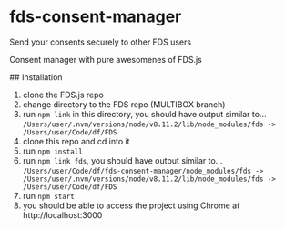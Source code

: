 # fds-consent-manager 

Send your consents securely to other FDS users

Consent manager with pure awesomenes of FDS.js 

## Installation

1. clone the FDS.js repo
2. change directory to the FDS repo (MULTIBOX branch)
3. run `npm link` in this directory, you should have output similar to...
`/Users/user/.nvm/versions/node/v8.11.2/lib/node_modules/fds -> /Users/user/Code/df/FDS`
4. clone this repo and cd into it
5. run `npm install`
6. run `npm link fds`, you should have output similar to...
`/Users/user/Code/df/fds-consent-manager/node_modules/fds -> /Users/user/.nvm/versions/node/v8.11.2/lib/node_modules/fds -> /Users/user/Code/df/FDS`
7. run `npm start`
8. you should be able to access the project using Chrome at http://localhost:3000
 
